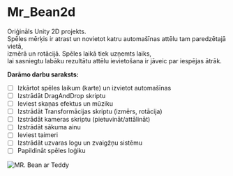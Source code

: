 # Mr_Bean2d
Oriģināls Unity 2D projekts.  
Spēles mērķis ir atrast un novietot katru automašīnas attēlu tam paredzētajā vietā,  
izmērā un rotācijā. Spēles laikā tiek uzņemts laiks,  
lai sasniegtu labāku rezultātu attēlu ievietošana ir jāveic par iespējas ātrāk.

**Darāmo darbu saraksts:**
- [ ] Izkārtot spēles laikum (karte) un izvietot automašīnas
- [ ] Izstrādāt DragAndDrop skriptu
- [ ] Ieviest skaņas efektus un mūziku
- [ ] Izstrādāt Transformācijas skriptu (izmērs, rotācija)
- [ ] Izstrādāt kameras skriptu (pietuvināt/attālināt)
- [ ] Izstrādāt sākuma ainu
- [ ] Ieviest taimeri
- [ ] Izstrādāt uzvaras logu un zvaigžņu sistēmu
- [ ] Papildināt spēles loģiku

![MR. Bean ar Teddy](https://www.pngall.com/wp-content/uploads/5/Cartoon-Mr.-Bean-PNG-Free-Download.png)
